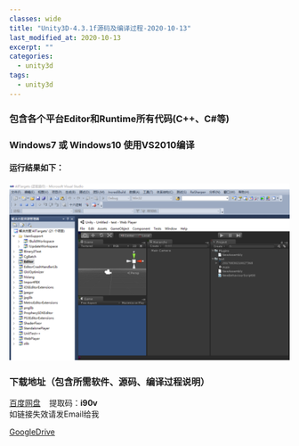 ```yaml
---
classes: wide
title: "Unity3D-4.3.1f源码及编译过程-2020-10-13"
last_modified_at: 2020-10-13
excerpt: ""
categories:
  - unity3d
tags:
  - unity3d
---
```


### 包含各个平台Editor和Runtime所有代码(C++、C#等)
### Windows7 或 Windows10 使用VS2010编译

#### 运行结果如下：
![投影](/assets/images/unity3d-4.3.1f.png)  

### 下载地址（包含所需软件、源码、编译过程说明）
[百度网盘](https://pan.baidu.com/s/1oDKEl1UA7bFJ093S7Tcdcw) &nbsp;&nbsp; 提取码：**i90v**  
如链接失效请发Email给我  

[GoogleDrive](https://drive.google.com/drive/folders/1-az_roCpnOFflEY49iRzq5Vurt6sut8D?usp=sharing)